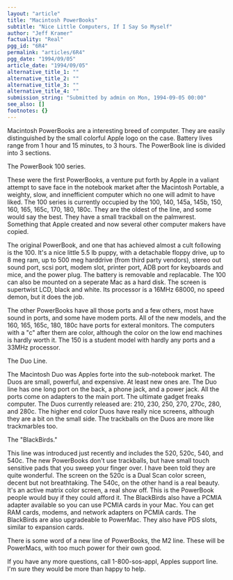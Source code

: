 ```yaml
---
layout: "article"
title: "Macintosh PowerBooks"
subtitle: "Nice Little Computers, If I Say So Myself"
author: "Jeff Kramer"
factuality: "Real"
pgg_id: "6R4"
permalink: "articles/6R4"
pgg_date: "1994/09/05"
article_date: "1994/09/05"
alternative_title_1: ""
alternative_title_2: ""
alternative_title_3: ""
alternative_title_4: ""
submission_string: "Submitted by admin on Mon, 1994-09-05 00:00"
see_also: []
footnotes: {}
---
```

<div>
<p>Macintosh PowerBooks are a interesting breed of computer. They are easily distinguished by the small colorful Apple logo on the case. Battery lives range from 1 hour and 15 minutes, to 3 hours. The PowerBook line is divided into 3 sections.</p>
<p>The PowerBook 100 series.</p>
<p>These were the first PowerBooks, a venture put forth by Apple in a valiant attempt to save face in the notebook market after the Macintosh Portable, a weighty, slow, and innefficient computer which no one will admit to have liked. The 100 series is currently occupied by the 100, 140, 145a, 145b, 150, 160, 165, 165c, 170, 180, 180c. They are the oldest of the line, and some would say the best. They have a small trackball on the palmwrest. Something that Apple created and now several other computer makers have copied.</p>
<p>The original PowerBook, and one that has achieved almost a cult following is the 100. It's a nice little 5.5 lb puppy, with a detachable floppy drive, up to 8 meg ram, up to 500 meg harddrive (from third party vendors), stereo out sound port, scsi port, modem slot, printer port, ADB port for keyboards and mice, and the power plug. The battery is removable and replacable. The 100 can also be mounted on a seperate Mac as a hard disk. The screen is supertwist LCD, black and white. Its processor is a 16MHz 68000, no speed demon, but it does the job.</p>
<p>The other PowerBooks have all those ports and a few others, most have sound in ports, and some have modem ports. All of the new models, and the 160, 165, 165c, 180, 180c have ports for exteral monitors. The computers with a "c" after them are color, although the color on the low end machines is hardly worth it. The 150 is a student model with hardly any ports and a 33MHz processor.</p>
<p>The Duo Line.</p>
<p>The Macintosh Duo was Apples forte into the sub-notebook market. The Duos are small, powerful, and expensive. At least new ones are. The Duo line has one long port on the back, a phone jack, and a power jack. All the ports come on adapters to the main port. The ultimate gadget freaks computer. The Duos currently released are: 210, 230, 250, 270, 270c, 280, and 280c. The higher end color Duos have really nice screens, although they are a bit on the small side. The trackballs on the Duos are more like trackmarbles too.</p>
<p>The "BlackBirds."</p>
<p>This line was introduced just recently and includes the 520, 520c, 540, and 540c. The new PowerBooks don't use trackballs, but have small touch sensitive pads that you sweep your finger over. I have been told they are quite wonderful. The screen on the 520c is a Dual Scan color screen, decent but not breathtaking. The 540c, on the other hand is a real beauty. It's an active matrix color screen, a real show off. This is the PowerBook people would buy if they could afford it. The BlackBirds also have a PCMIA adapter available so you can use PCMIA cards in your Mac. You can get RAM cards, modems, and network adapters on PCMIA cards. The BlackBirds are also upgradeable to PowerMac. They also have PDS slots, similar to expansion cards.</p>
<p>There is some word of a new line of PowerBooks, the M2 line. These will be PowerMacs, with too much power for their own good.</p>
<p>If you have any more questions, call 1-800-sos-appl, Apples support line. I'm sure they would be more than happy to help. <!--Amazon_CLS_IM_END--></p>
</div>

